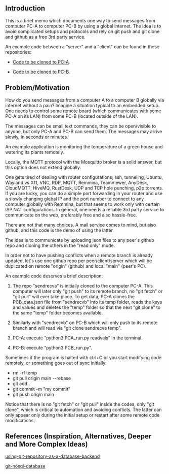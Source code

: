 ## Introduction

This is a brief memo which documents one way to send messages from computer PC-A to computer PC-B by using a global internet.
The idea is to avoid complicated setups and protocols and rely on git push and git clone and github as a free 3rd party service.

An example code between a "server" and a "client" can be found in these repositories:

  - [Code to be cloned to PC-A](https://github.com/aabbtree77/sendrecva).
  
  - [Code to be cloned to PC-B](https://github.com/aabbtree77/sendrecvb).

## Problem/Motivation

How do you send messages from a computer A to a computer B globally via internet without a pain? 
Imagine a situation typical to an embedded setup. One needs to control some remote board (which communicates with some PC-A on its LAN) from some PC-B (located outside 
of the LAN).

The messages can be small text commands, they can be open/visible to anyone, but only PC-A and PC-B can send them. The messages may arrive slowly, in seconds or minutes.

An example application is monitoring the temperature of a green house and watering its plants remotely.

Locally, the MQTT protocol with the Mosquitto broker is a solid answer, but this option does not extend globally.

One gets tired of dealing with router configurations, ssh, tunneling, Ubuntu, Wayland vs X11, VNC, RDP, MQTT, Remmina, TeamViewer, AnyDesk, CloudMQTT, HiveMQ, RustDesk, UDP and TCP hole punching, p2p torrents. If you are lucky, you can do a simple port forwarding in your router and use a slowly changing global IP and the port number to connect to any computer globally with Remmina, but that seems to work only with certain ISP NAT configurations. In general, one needs a reliable 3rd party service to communicate on the web, preferably free and also hassle-free.

There are not that many choices. A mail service comes to mind, but also github, and this code is the demo of using the latter.  

The idea is to communicate by uploading json files to any peer's github repo and cloning the others in the "read only" mode.

In order not to have pushing conflicts when a remote branch is already updated, let's use one github repo per peer/client/server which will be duplicated on remote "origin" (github) and local "main" (peer's PC).

An example code deserves a brief description:

1. The repo "sendrecva" is initially cloned to the computer PC-A. This computer will later only "git push" to its remote branch, no "git fetch" or "git pull" will ever take place.
  To get data, PC-A clones the PCB_data.json file from "sendrecvb" into its temp folder, reads the keys and values and deletes the "temp" folder so that the next "git clone" to the same "temp" folder becomes available.
  
2. Similarly with "sendrecvb" on PC-B which will only push to its remote branch and will read via "git clone sendrecva temp".

3. PC-A: execute "python3 PCA_run.py readvals" in the terminal.

4. PC-B: execute "python3 PCB_run.py".

Sometimes if the program is halted with ctrl+C or you start modifying code remotely, or something goes out of sync initially:

  - rm -rf temp 
  - git pull origin main --rebase
  - git add .
  - git commit -m "my commit"
  - git push origin main
  
Notice that there is no "git fetch" or "git pull" inside the codes, only "git clone", which is critical to automation and avoiding conflicts. The latter can only appear only during the initial setup or restart after some remote code modifications.

## References (Inspiration, Alternatives, Deeper and More Complex Ideas)

[using-git-repository-as-a-database-backend](https://stackoverflow.com/questions/20151158/using-git-repository-as-a-database-backend)

[git-nosql-database](https://www.kenneth-truyers.net/2016/10/13/git-nosql-database/)
   
